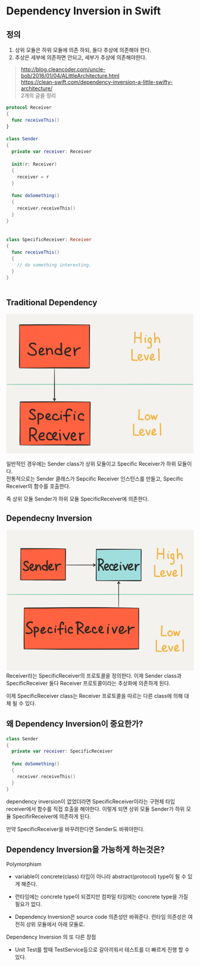 Dependency Inversion in Swift
===

정의
---
1) 상위 모듈은 하위 모듈에 의존 하되, 둘다 추상에 의존해야 한다.
2) 추상은 세부에 의존하면 안되고, 세부가 추상에 의존해야한다. 

> http://blog.cleancoder.com/uncle-bob/2016/01/04/ALittleArchitecture.html  
https://clean-swift.com/dependency-inversion-a-little-swifty-architecture/  
> 2개의 글을 정리

~~~swift
protocol Receiver
{
  func receiveThis()
}
 
class Sender
{
  private var receiver: Receiver
 
  init(r: Receiver)
  {
    receiver = r
  }
 
  func doSomething()
  {
    receiver.receiveThis()
  }
}


class SpecificReceiver: Receiver
{
  func receiveThis()
  {
    // do something interesting.
  }
}
 
~~~

Traditional Dependency
---
![unowned](/swift/img/inversion2.png)

일반적인 경우에는 Sender class가 상위 모듈이고 Specific Receiver가 하위 모듈이다.  
전통적으로는 Sender 클래스가 Sepcific Receiver 인스턴스를 만들고, Specific Receiver의 함수를 호출한다. 

즉 상위 모듈 Sender가 하위 모듈 SpecificReceiver에 의존한다. 

Dependecny Inversion
---
![unowned](/swift/img/inversion1.png)  
Receiver라는 SpecificReceiver의 프로토콜을 정의한다. 이제 Sender class과 SpecificReceiver 둘다 Receiver 프로토콜이라는 추상화에 의존하게 된다. 

이제 SpecificReceiver class는 Receiver 프로토콜을 따르는 다른 class에 의해 대체 될 수 있다.

왜 Dependency Inversion이 중요한가?
---
~~~swift
class Sender
{
  private var receiver: SpecificReceiver
 
  func doSomething()
  {
    receiver.receiveThis()
  }
}
~~~
dependency inversion이 없었더라면 SpecificReceiver이라는 구현체 타입 receiver에서 함수를 직접 호출을 해야한다. 이렇게 되면 상위 모듈 Sender가 하위 모듈 SpecifirReceiver에 의존하게 된다.

만약 SpecificReceiver을 바꾸려한다면 Sender도 바꿔야한다. 

Dependency Inversion을 가능하게 하는것은?
---
Polymorphism
*  variable이 concrete(class) 타입이 아니라 abstract(protocol) type이 될 수 있게 해준다. 

* 런타임에는 concrete type이 되겠지만 컴파일 타임에는 concrete type을 가질 필요가 없다. 

* Dependency Inversion은 source code 의존성만 바꿔준다. 런타임 의존성은 여전히 상위 모듈에서 아래 모듈로. 

Dependency Inversion 의 또 다른 장점
* Unit Test를 할때 TestService등으로 갈아끼워서 테스트를 더 빠르게 진행 할 수 있다. 

